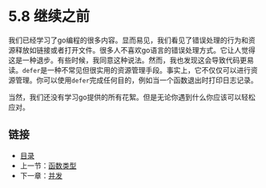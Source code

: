 # 5.8 继续之前

我们已经学习了go编程的很多内容。显而易见，我们看见了错误处理的行为和资源释放如链接或者打开文件。很多人不喜欢go语言的错误处理方式。它让人觉得这是一种退步。有些时候，我同意这种说法。然而，我也发现这会导致代码更易读。`defer`是一种不常见但很实用的资源管理手段。事实上，它不仅仅可以进行资源管理。你可以使用`defer`完成任何目的，例如当一个函数退出时打印日志记录。

当然，我们还没有学习go提供的所有花絮。但是无论你遇到什么你应该可以轻松应对。

## 链接

- [目录](directory.md)
- 上一节：[函数类型](5.7%20函数类型.md)
- 下一章：[并发](6.0.md)
